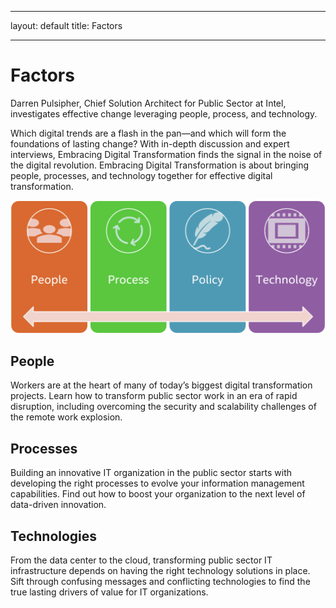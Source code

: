 ---
layout: default
title: Factors
___

# Factors
Darren Pulsipher, Chief Solution Architect for Public Sector at Intel, investigates effective change leveraging people, process, and technology.

Which digital trends are a flash in the pan—and which will form the foundations of lasting change? With in-depth discussion and expert interviews, Embracing Digital Transformation finds the signal in the noise of the digital revolution. Embracing Digital Transformation is about bringing people, processes, and technology together for effective digital transformation.

![Factors Pillars](./factors.png)

## People

Workers are at the heart of many of today’s biggest digital transformation projects. Learn how to transform public sector work in an era of rapid disruption, including overcoming the security and scalability challenges of the remote work explosion.

## Processes

Building an innovative IT organization in the public sector starts with developing the right processes to evolve your information management capabilities. Find out how to boost your organization to the next level of data-driven innovation.

## Technologies

From the data center to the cloud, transforming public sector IT infrastructure depends on having the right technology solutions in place. Sift through confusing messages and conflicting technologies to find the true lasting drivers of value for IT organizations.
